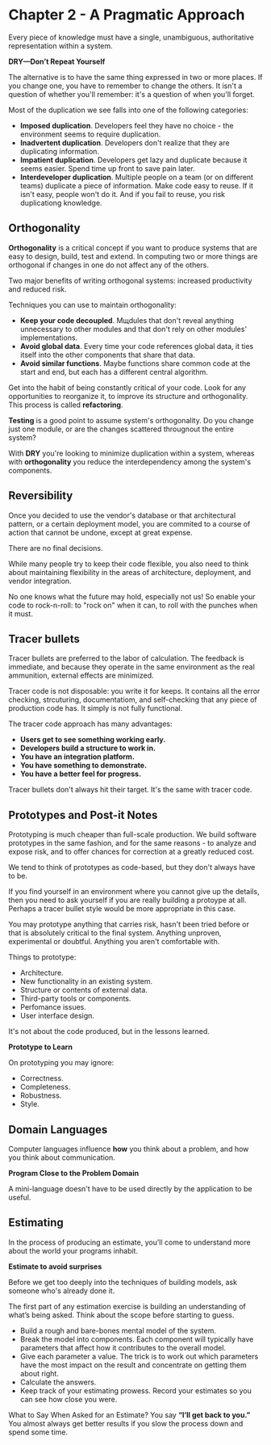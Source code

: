 # Chapter 2 - A Pragmatic Approach

Every piece of knowledge must have a single, unambiguous, authoritative representation within a system.

__DRY—Don’t Repeat Yourself__

The alternative is to have the same thing expressed in two or more places. If you change one, you have to remember to change the others. It isn't a question of whether you'll remember: it's a question of when you'll forget.

Most of the duplication we see falls into one of the following categories:
- **Imposed duplication**. Developers feel they have no choice - the environment seems to require duplication.
- **Inadvertent duplication**. Developers don't realize that they are duplicating information.
- **Impatient duplication**. Developers get lazy and duplicate because it seems easier. Spend time up front to save pain later.
- **Interdeveloper duplication**. Multiple people on a team (or on different teams) duplicate a piece of information. Make code easy to reuse. If it isn't easy, people won't do it. And if you fail to reuse, you risk duplicationg knowledge.

## Orthogonality

**Orthogonality** is a critical concept if you want to produce systems that are easy to design, build, test and extend. In computing two or more things are orthogonal if changes in one do not affect any of the others.

Two major benefits of writing orthogonal systems: increased productivity and reduced risk.

Techniques you can use to maintain orthogonality:
- **Keep your code decoupled**. Mщdules that don't reveal anything unnecessary to other modules and that don't rely on other modules' implementations.
- **Avoid global data**. Every time your code references global data, it ties itself into the other components that share that data.
- **Avoid similar functions**. Maybe functions share common code at the start and end, but each has a different central algorithm.

Get into the habit of being constantly critical of your code. Look for any opportunities to reorganize it, to improve its structure and orthogonality. This process is called __refactoring__.

__Testing__ is a good point to assume system's orthogonality. Do you change just one module, or are the changes scattered througnout the entire system?

With __DRY__ you're looking to minimize duplication within a system, whereas with __orthogonality__ you reduce the interdependency among the system's components.

## Reversibility

Once you decided to use the vendor's database or that architectural pattern, or a certain deployment model, you are commited to a course of action that cannot be undone, except at great expense.

There are no final decisions.

While many people try to keep their code flexible, you also need to think about maintaining flexibility in the areas of architecture, deployment, and vendor integration.

No one knows what the future may hold, especially not us! So enable your code to rock-n-roll: to "rock on" when it can, to roll with the punches when it must.

## Tracer bullets

Tracer bullets are preferred to the labor of calculation. The feedback is immediate, and because they operate in the same environment as the real ammunition, external effects are minimized.

Tracer code is not disposable: you write it for keeps. It contains all the error checking, strcuturing, documentatiom, and self-checking that any piece of production code has. It simply is not fully functional.

The tracer code approach has many advantages:

- **Users get to see something working early.**
- **Developers build a structure to work in.**
- **You have an integration platform.**
- **You have something to demonstrate.**
- **You have a better feel for progress.**

Tracer bullets don't always hit their target. It's the same with tracer code.

## Prototypes and Post-it Notes

Prototyping is much cheaper than full-scale production. We build software prototypes in the same fashion, and for the same reasons - to analyze and expose risk, and to offer chances for correction at a greatly reduced cost.

We tend to think of prototypes as code-based, but they don't always have to be.

If you find yourself in an environment where you cannot give up the details, then you need to ask yourself if you are really building a protoype at all. Perhaps a tracer bullet style would be more appropriate in this case.

You may prototype anything that carries risk, hasn't been tried before or that is absolutely critical to the final system. Anything unproven, experimental or doubtful. Anything you aren't comfortable with.

Things to prototype:
- Architecture.
- New functionality in an existing system.
- Structure or contents of external data.
- Third-party tools or components.
- Perfomance issues.
- User interface design.

It's not about the code produced, but in the lessons learned.

**Prototype to Learn**

On prototyping you may ignore:
- Correctness.
- Completeness.
- Robustness.
- Style.

## Domain Languages

Computer languages influence __how__ you think about a problem, and how you think about communication.

**Program Close to the Problem Domain**

A mini-language doesn't have to be used directly by the application to be useful.

## Estimating

In the process of producing an estimate, you’ll come to understand more about the world your programs inhabit.

**Estimate to avoid surprises**

Before we get too deeply into the techniques of building models, ask someone who's already done it.

The first part of any estimation exercise is building an understanding of what’s being asked. Think about the scope before starting to guess.

- Build a rough and bare-bones mental model of the system.  
- Break the model into components. Each component will typically have parameters that affect how it contributes to the overall model.
- Give each parameter a value. The trick is to work out which parameters have the most impact on the result and concentrate on getting them about right.
- Calculate the answers.
- Keep track of your estimating prowess. Record your estimates so you can see how close you were.

What to Say When Asked for an Estimate? You say **“I’ll get back to you.”**
You almost always get better results if you slow the process down and spend some time.

